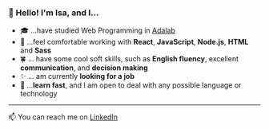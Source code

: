 ### 👋 Hello! I'm Isa, and I...

- 🎓 ...have studied Web Programming in [Adalab](https://adalab.es/)
- 🔭 ...feel comfortable working with **React**, **JavaScript**, **Node.js**, **HTML** and **Sass**
- 🍀 ... have some cool soft skills, such as **English fluency**, excellent **communication**, and **decision making**
- ✨ ... am currently **looking for a job**
- 🚀 ...**learn fast**, and I am open to deal with any possible language or technology

***

📫 You can reach me on [LinkedIn](https://www.linkedin.com/in/isabelgarabana/)
